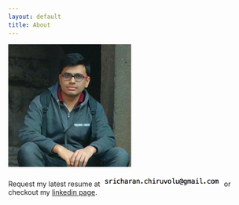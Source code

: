 ```yaml
---
layout: default
title: About
---
```



<div class="center about">
	<img id="profile" src="/assets/profile.jpg" width="250" height="250"> <br/> <br/>
Request my latest resume at <img src="/assets/email.png" height="20"> or checkout my <a href="http://linkedin.com/in/sricharanchiruvolu">linkedin page</a>.
</div>


<!-- Woah! You're reading the code? You can download my resume at https://www.dropbox.com/s/zx8voodn3pmdvho/sricharancv.pdf?dl=1 -->
